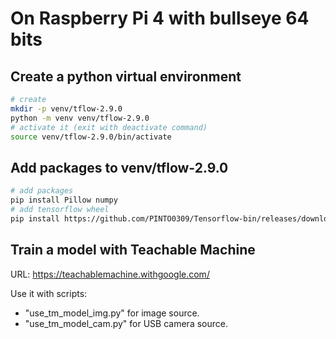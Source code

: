 # On Raspberry Pi 4 with bullseye 64 bits


## Create a python virtual environment
```bash
# create
mkdir -p venv/tflow-2.9.0
python -m venv venv/tflow-2.9.0
# activate it (exit with deactivate command)
source venv/tflow-2.9.0/bin/activate
```

## Add packages to venv/tflow-2.9.0
```bash
# add packages
pip install Pillow numpy
# add tensorflow wheel
pip install https://github.com/PINTO0309/Tensorflow-bin/releases/download/v2.9.0/tensorflow-2.9.0-cp39-none-linux_aarch64.whl
```

## Train a model with Teachable Machine

URL: https://teachablemachine.withgoogle.com/

Use it with scripts:
- "use_tm_model_img.py" for image source.
- "use_tm_model_cam.py" for USB camera source.
